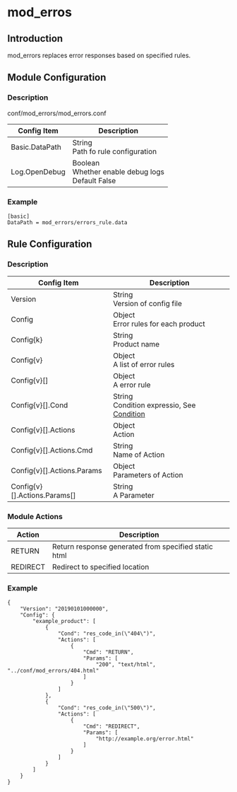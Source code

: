 # mod_erros

## Introduction

mod_errors replaces error responses based on specified rules.

## Module Configuration

### Description
conf/mod_errors/mod_errors.conf

| Config Item          | Description                                 |
| ---------------------| ------------------------------------------- |
| Basic.DataPath       | String<br>Path fo rule configuration |
| Log.OpenDebug        | Boolean<br>Whether enable debug logs<br>Default False |

### Example
```
[basic]
DataPath = mod_errors/errors_rule.data
```

## Rule Configuration
### Description 

| Config Item | Description                                                |
| ----------- | ---------------------------------------------------------- |
| Version | String<br>Version of config file |
| Config | Object<br>Error rules for each product |
| Config{k} | String<br>Product name |
| Config{v} | Object<br> A list of error rules |
| Config{v}[] | Object<br>A error rule |
| Config{v}[].Cond | String<br>Condition expressio, See [Condition](../../condition/condition_grammar.md) |
| Config{v}[].Actions | Object<br>Action |
| Config{v}[].Actions.Cmd | String<br>Name of Action |
| Config{v}[].Actions.Params | Object<br>Parameters of Action |
| Config{v}[].Actions.Params[] | String<br>A Parameter |

### Module Actions
| Action   | Description            |
| -------- | ---------------------- |
| RETURN   | Return response generated from specified static html |
| REDIRECT | Redirect to specified location |

### Example
```
{
    "Version": "20190101000000",
    "Config": {
        "example_product": [
            {
                "Cond": "res_code_in(\"404\")",
                "Actions": [
                    {
                        "Cmd": "RETURN",
                        "Params": [
                            "200", "text/html", "../conf/mod_errors/404.html"
                        ]
                    }
                ]
            },
            {
                "Cond": "res_code_in(\"500\")",
                "Actions": [
                    {
                        "Cmd": "REDIRECT",
                        "Params": [
                            "http://example.org/error.html"
                        ]
                    }
                ]
            }
        ]
    }
}
```

